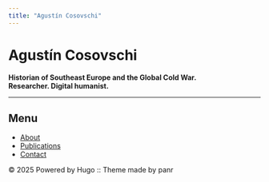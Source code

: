 ```yaml
---
title: "Agustín Cosovschi"
---
```


# Agustín Cosovschi

**Historian of Southeast Europe and the Global Cold War.**  
**Researcher. Digital humanist.**

---

## Menu

- [About](#about)
- [Publications](#publications)
- [Contact](#contact)


<footer>
© 2025 Powered by Hugo :: Theme made by panr
</footer>
